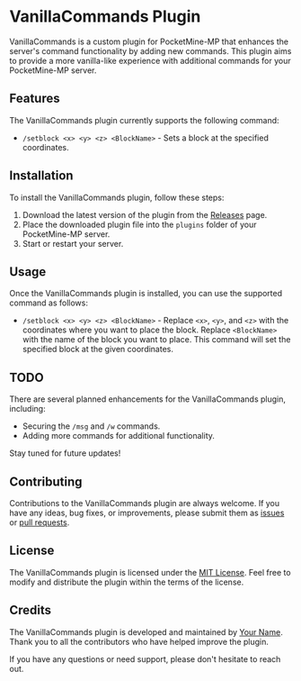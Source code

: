 # VanillaCommands Plugin

VanillaCommands is a custom plugin for PocketMine-MP that enhances the server's command functionality by adding new commands. This plugin aims to provide a more vanilla-like experience with additional commands for your PocketMine-MP server.

## Features

The VanillaCommands plugin currently supports the following command:

- `/setblock <x> <y> <z> <BlockName>` - Sets a block at the specified coordinates.

## Installation

To install the VanillaCommands plugin, follow these steps:

1. Download the latest version of the plugin from the [Releases](https://github.com/Amitminer/VanillaCommands/releases) page.
2. Place the downloaded plugin file into the `plugins` folder of your PocketMine-MP server.
3. Start or restart your server.

## Usage

Once the VanillaCommands plugin is installed, you can use the supported command as follows:

- `/setblock <x> <y> <z> <BlockName>` - Replace `<x>`, `<y>`, and `<z>` with the coordinates where you want to place the block. Replace `<BlockName>` with the name of the block you want to place. This command will set the specified block at the given coordinates.

## TODO

There are several planned enhancements for the VanillaCommands plugin, including:

- Securing the `/msg` and `/w` commands.
- Adding more commands for additional functionality.

Stay tuned for future updates!

## Contributing

Contributions to the VanillaCommands plugin are always welcome. If you have any ideas, bug fixes, or improvements, please submit them as [issues](https://github.com/Amitminer/VanillaCommands/issues) or [pull requests](https://github.com/Amitminer/VanillaCommands/pulls).

## License

The VanillaCommands plugin is licensed under the [MIT License](LICENSE). Feel free to modify and distribute the plugin within the terms of the license.

## Credits

The VanillaCommands plugin is developed and maintained by [Your Name](https://github.com/Amitminer). Thank you to all the contributors who have helped improve the plugin.

If you have any questions or need support, please don't hesitate to reach out.
